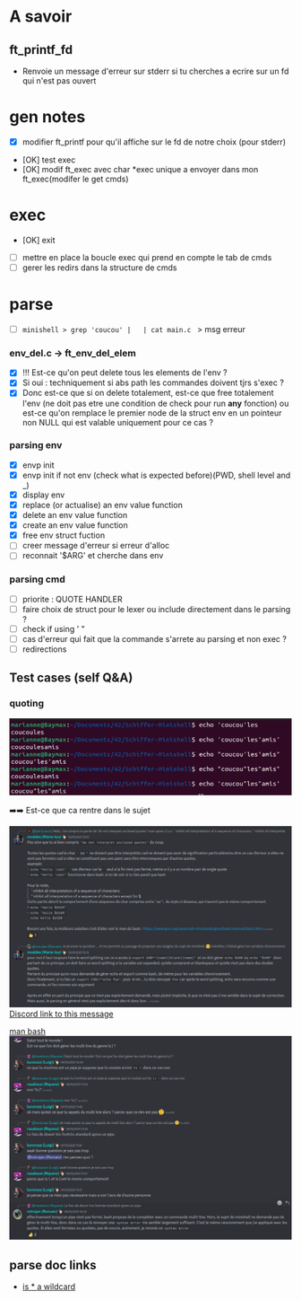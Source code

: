 # A savoir
## ft_printf_fd
* Renvoie un message d'erreur sur stderr si tu cherches a ecrire sur un fd qui n'est pas ouvert

# gen notes
- [x] modifier ft_printf pour qu'il affiche sur le fd de notre choix (pour stderr)
- [OK] test exec 
- [OK] modif ft_exec avec char *exec unique a envoyer dans mon ft_exec(modifer le get cmds)

# exec
- [OK] exit
- [ ] mettre en place la boucle exec qui prend en compte le tab de cmds
- [ ] gerer les redirs dans la structure de cmds

# parse
- [ ] ``minishell > grep 'coucou' |   | cat main.c `` > msg erreur
### env_del.c -> ft_env_del_elem
- [x] !!! Est-ce qu'on peut delete tous les elements de l'env ?
- [x] Si oui : techniquement si abs path les commandes doivent tjrs s'exec ?
- [x] Donc est-ce que si on delete totalement, est-ce que free totalement l'env (ne doit pas etre une condition de check pour run __any__ fonction) ou est-ce qu'on remplace le premier node de la struct env en un pointeur non NULL qui est valable uniquement pour ce cas ? 
### parsing env
- [x] envp init
- [x] envp init if not env (check what is expected before)(PWD, shell level and _)
- [x] display env
- [x] replace (or actualise) an env value function
- [x] delete an env value function
- [x] create an env value function
- [x] free env struct fuction
- [ ] creer message d'erreur si erreur d'alloc
- [ ] reconnait '$ARG' et cherche dans env
### parsing cmd
- [ ] priorite : QUOTE HANDLER
- [ ] faire choix de struct pour le lexer ou include directement dans le parsing ?
- [ ] check if using ' "
- [ ] cas d'erreur qui fait que la commande s'arrete au parsing et non exec ?
- [ ] redirections

## Test cases (self Q&A)
### quoting
![quoting behaviour](readme_pic/quoting_1.png)

:arrow_right::arrow_right: Est-ce que ca rentre dans le sujet

![Possible answer](readme_pic/explain_1.png)
[Discord link to this message](https://discord.com/channels/774300457157918772/785407549725736971/886914406712238121)

[man bash](https://www.gnu.org/savannah-checkouts/gnu/bash/manual/bash.html)
![discord answers](readme_pic/parsing_note_1.png)

## parse doc links
- [is * a wildcard](https://hbctraining.github.io/Intro-to-shell-flipped/lessons/02_wildcards_shortcuts.html#:~:text=The%20Shell%20(bash)%20considers%20an,the%20most%20for%20our%20exercises.)
